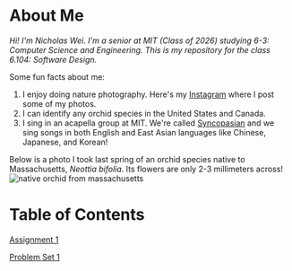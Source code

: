 # About Me
*Hi! I'm Nicholas Wei. I'm a senior at MIT (Class of 2026) studying 6-3: Computer Science and Engineering. This is my repository for the class 6.104: Software Design.*

Some fun facts about me:
1. I enjoy doing nature photography. Here's my [Instagram](https://www.instagram.com/catull.us64/?hl=en) where I post some of my photos.
2. I can identify any orchid species in the United States and Canada.
3. I sing in an acapella group at MIT. We're called [Syncopasian](https://www.youtube.com/c/mitsyncopasian) and we sing songs in both English and East Asian languages like Chinese, Japanese, and Korean!

Below is a photo I took last spring of an orchid species native to Massachusetts, _Neottia bifolia_. Its flowers are only 2-3 millimeters across!
![native orchid from massachusetts](https://inaturalist-open-data.s3.amazonaws.com/photos/379445997/medium.jpg)

# Table of Contents
[Assignment 1](assignments/assignment1.md)

[Problem Set 1](assignments/pset1.md)
